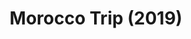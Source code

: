 ---
layout: photo_gallery
title: Morocco Trip (2019)
description: Marrakech and Tangier. Shot with Fuji XT-2.
photos:
  - image: https://dkershner-photography.s3.amazonaws.com/morocco-2019/tangier.jpg
  - image: https://dkershner-photography.s3.amazonaws.com/morocco-2019/grocery.jpg
  - image: https://dkershner-photography.s3.amazonaws.com/morocco-2019/ladies.jpg
  - image: https://dkershner-photography.s3.amazonaws.com/morocco-2019/cat.jpg
  - image: https://dkershner-photography.s3.amazonaws.com/morocco-2019/road.jpg
  - image: https://dkershner-photography.s3.amazonaws.com/morocco-2019/mosque.jpg
---